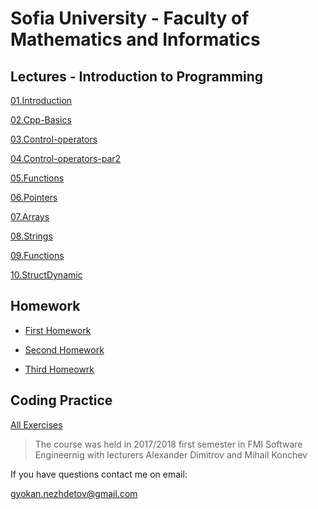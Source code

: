 # Sofia University - Faculty of Mathematics and Informatics
## Lectures - Introduction to Programming

[01.Introduction](https://github.com/Nezhdetov/cpp-fmi/blob/master/2.Introduction-to-Programming-Lectures/01.Introduction.pdf)

[02.Cpp-Basics](https://github.com/Nezhdetov/cpp-fmi/blob/master/2.Introduction-to-Programming-Lectures/02.Cpp-Basics.pdf)

[03.Control-operators](https://github.com/Nezhdetov/cpp-fmi/blob/master/2.Introduction-to-Programming-Lectures/03.Control-operators.pdf)

[04.Control-operators-par2](https://github.com/Nezhdetov/cpp-fmi/blob/master/2.Introduction-to-Programming-Lectures/04.Control-operators-p2.pdf)

[05.Functions](https://github.com/Nezhdetov/cpp-fmi/blob/master/2.Introduction-to-Programming-Lectures/05.Functions.pdf)

[06.Pointers](https://github.com/Nezhdetov/cpp-fmi/blob/master/2.Introduction-to-Programming-Lectures/06.Pointers.pdf)

[07.Arrays](https://github.com/Nezhdetov/cpp-fmi/blob/master/2.Introduction-to-Programming-Lectures/07.Arrays.pdf)

[08.Strings](https://github.com/Nezhdetov/cpp-fmi/blob/master/2.Introduction-to-Programming-Lectures/08.Strings.pdf)

[09.Functions](https://github.com/Nezhdetov/cpp-fmi/blob/master/2.Introduction-to-Programming-Lectures/09.Functions_adv.pdf)

[10.StructDynamic](https://github.com/Nezhdetov/cpp-fmi/blob/master/2.Introduction-to-Programming-Lectures/10.StructDynamic.pdf)

## Homework
* [First Homework](https://github.com/Nezhdetov/cpp-fmi/tree/master/up-homework-1)

* [Second Homework](https://github.com/Nezhdetov/cpp-fmi/tree/master/up-homework-2)

* [Third Homeowrk](https://github.com/Nezhdetov/cpp-fmi/tree/master/up-homework-3)

## Coding Practice
[All Exercises](https://github.com/Nezhdetov/cpp-fmi/tree/master/1.Introduction-to-Programming-Practice)

> The course was held in 2017/2018 first semester in FMI Software Engineernig with lecturers Alexander Dimitrov and Mihail Konchev

If you have questions contact me on email:

gyokan.nezhdetov@gmail.com
